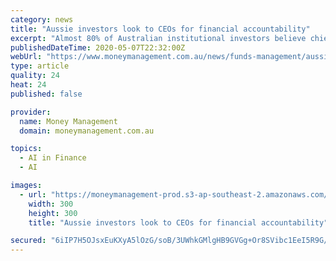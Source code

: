 ```yaml
---
category: news
title: "Aussie investors look to CEOs for financial accountability"
excerpt: "Almost 80% of Australian institutional investors believe chief executives should be held directly responsible for a firm’s financial reporting errors, according to a survey. Research from accounting software provider BlackLine found only 29% of investors felt that chief financial officers should be held responsible."
publishedDateTime: 2020-05-07T22:32:00Z
webUrl: "https://www.moneymanagement.com.au/news/funds-management/aussie-investors-look-ceos-financial-accountability"
type: article
quality: 24
heat: 24
published: false

provider:
  name: Money Management
  domain: moneymanagement.com.au

topics:
  - AI in Finance
  - AI

images:
  - url: "https://moneymanagement-prod.s3-ap-southeast-2.amazonaws.com/s3fs-public/field/image/Accounting300.png"
    width: 300
    height: 300
    title: "Aussie investors look to CEOs for financial accountability"

secured: "6iIP7H5OJsxEuKXyA5lOzG/soB/3UWhkGMlgHB9GVGg+Or8SVibc1EeI5R9G/XHoDteAYYC00LMiEzFHVJMOISeD0Y4JMhs57FN3XAsia0CBoSEggUlk+OH08CkGPrmKLcHwUCZdE01NqbupWFJGj3sp8Xsua3GJ1eG0qhtl6IdcyxkqYT1+33Z9GJIUQfFHJaBIEZNx14aH6tW4hth7ulzoWsNhJm/PHAJFXe5pldZcSY7fozQFhmroXfFUemTqQJXTs+mf/yY9fDpIs6+Wp9JFgtNhKpln25cR4QRgfXlnpJoF2SmZqPQO1m6CgZdw;MsgoxQ0V7LW3hVYjffzzpA=="
---
```



